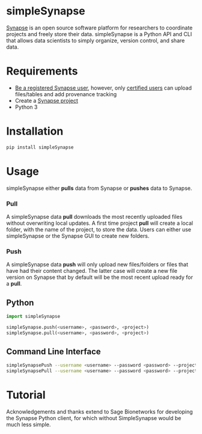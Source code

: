 # simpleSynapse

[Synapse](https://www.synapse.org/) is an open source software platform for researchers to coordinate projects and freely store their data. simpleSynapse is a Python API and CLI that allows data scientists to simply organize, version control, and share data.

# Requirements
* [Be a registered Synapse user](https://www.synapse.org/#!RegisterAccount:0), however, only [certified users](https://docs.synapse.org/articles/accounts_certified_users_and_profile_validation.html) can upload files/tables and add provenance tracking
* Create a [Synapse project](https://docs.synapse.org/articles/making_a_project.html)
* Python 3

# Installation

```bash
pip install simpleSynapse
```

# Usage

simpleSynapse either **pulls** data from Synapse or **pushes** data to Synapse. 

### Pull
A simpleSynapse data **pull** downloads the most recently uploaded files without overwriting local updates. A first time project **pull** will create a local folder, with the name of the project, to store the data. Users can either use simpleSynapse or the Synapse GUI to create new folders.

### Push
A simpleSynapse data **push** will only upload new files/folders or files that have had their content changed. The latter case will create a new file version on Synapse that by default will be the most recent upload ready for a **pull**. 

## Python
```python
import simpleSynapse

simpleSynapse.push(<username>, <password>, <project>)
simpleSynapse.pull(<username>, <password>, <project>)
```

## Command Line Interface
```bash
simpleSynapsePush --username <username> --password <password> --project <project>
simpleSynapsePull --username <username> --password <password> --project <project>
```

# Tutorial

Acknowledgements and thanks extend to Sage Bionetworks for developing the Synapse Python client, for which without SimpleSynapse would be much less simple.
